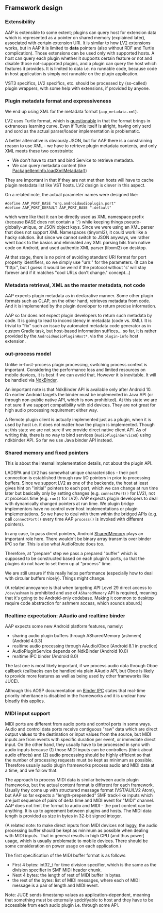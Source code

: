 
## Framework design

### Extensibility

AAP is extensible to some extent; plugins can query host for extension data which is represented as a pointer on shared memory (explained later), associated with certain extension URI. It is similar to how LV2 extensions works, but in AAP it is limited to **data** pointers (also without RDF and Turtle complication). Those extensions can be used only with supported hosts. A host can query each plugin whether it supports certain feature or not and disable those not-supported plugins, and a plugin can query the host which features it provides. It is limited to data i.e. no runnable code, because code in host application is simply not runnable on the plugin application.

VST3 specifics, LV2 specifics, etc. should be processed by (so-called) plugin wrappers, with some help with extensions, if provided by anyone.

### Plugin metadata format and expressiveness

We end up using XML for the metadata format (`aap_metadata.xml`).

LV2 uses Turtle format, which is [questionable](https://drobilla.net/2019/11/11/lv2-the-good-bad-and-ugly.html) in that the format brings in extraneous learning curve. Even if Turtle itself is alright, having only serd and sord as the actual parser/loader implementation is problematic.

A better alternative is obviously JSON, but for AAP there is a constraining reason to use XML - we have to retrieve plugin metadata contents, and only XML meets these two constraints:

- We don't have to start and bind Service to retrieve metadata.
- We can query metadata content (like [PackageItemInfo.loadXmlMetadata()](https://developer.android.com/reference/android/content/pm/PackageItemInfo#loadXmlMetaData(android.content.pm.PackageManager,%20java.lang.String)))

They are important in that if they are not met then hosts will have to cache plugin metadata list like VST hosts. LV2 design is clever in this aspect.

On a related note, the actual parameter names were designed like:

```
#define AAP_PORT_BASE "org.androidaudioplugin.port"
#define AAP_PORT_DEFAULT AAP_PORT_BASE ":default"
```

which were like that it can be directly used as XML namespace prefix (because BASE does not contain a ':') while keeping things pseudo-globally-unique, or JSON object keys.
Since we were using an XML parser that does not support XML Namespaces (tinyxml2), it could work like a hacky solution.
But since we cannot switch to JSON anyways, we rather went back to the basics and eliminated any XML parsing bits from native code on Android, and used authentic XML parser (libxml2) on desktop.

At that stage, there is no point of avoiding standard URI format for port property identifiers, so we simply use "urn:" for the parameters. (It can be "http:", but I guess it would be weird if the protocol without 's' will stay forever and if it matches "cool URLs don't change." concept...)

### Metadata retrieval, XML as the master metadata, not code

AAP expects plugin metadata as in declarative manner. Some other plugin formats such as CLAP, on the other hand, retrieves metadata from code. And it is implemented by the plugin developer to return precise information.

AAP so far does not expect plugin developers to return such metadata by code. It is going to lead to inconsistency in metadata (code vs. XML). It is trivial to "fix" such an issue by automated metadata code generator as in custom Gradle task, but host-based information suffices... so far, it is rather provided by the `AndroidAudioPluginHost*`, via the `plugin-info` host extension.

### out-process model

Unlike in-host-process plugin processing, switching process context is important. Considering the performance loss and limited resources on mobile devices, it is best if we can avoid that. However it is inevitable. It will be handled via [NdkBinder](https://developer.android.com/ndk/reference/group/ndk-binder).

An important note is that NdkBinder API is available only after Android 10. On earlier Android targets the binder must be implemented in Java API (or through non-public native API, which is now prohibited). At this state we are not sure if we support compatibility with old devices. They are not great for high audio processing requirement either way.

A Remote plugin client is actually implemented just as a plugin, when it is used by host i.e. it does not matter how the plugin is implemented. Though at this state we are not sure if we provide direct native client API. As of writing this, there is no way to bind services (`AudioPluginService`s) using ndkbinder API. So far we use Java binder API instead.


### Shared memory and fixed pointers

This is about the internal implementation details, not about the plugin API.

LADSPA and LV2 has somewhat unique characteristics - their port connection is established through raw I/O pointers in prior to processing buffers. Since we support LV2 as one of the backends, the host at least gives hint on "initial" pointers to each port, which we can change at run time later but basically only by setting changes (e.g. `connectPort()` for LV2), not at procecss time (e.g. `run()` for LV2). AAP expects plugin developers to deal with dynamically changed pointers at run time. We plugin bridge implementors have no control over host implementations or plugin implementations. So we have to deal with them within the bridged APIs (e.g. call `connectPort()` every time AAP `process()` is invoked with different pointers).

In any case, to pass direct pointers, Android [SharedMemory](https://developer.android.com/ndk/reference/group/memory) plays an important role here. There wouldn't be binary array transmits over binder IPC so far. This is also what AudioRoute does too.

Therefore, at "prepare" step we pass a prepared "buffer" which is supposed to be constructed based on each plugin's ports, so that the plugins do not have to set them up at "process" time.

We are still unsure if this really helps performance (especially how to deal with circular buffers nicely). Things might change.

(A related annoyance is that when targeting API Level 29 direct access to `/dev/ashmem` is prohibited and use of `ASharedMemory` API is required, meaning that it's going to be Android-only codebase. Making it common to desktop require code abstraction for ashmem access, which sounds absurd.)


### Realtime expectation: AAudio and realtime binder

AAP expects some new Android platform features, namely:

- sharing audio plugin buffers through ASharedMemory (ashmem) (Android 4.0.3)
- realtime audio processing through AAudio/Oboe (Android 8.1 in practice)
- AudioPluginService depends on NdkBinder (Android 10.0)
- realtime IPC binder (Android 8.0)

The last one is most likely important, if we process audio data through Oboe callback (callbacks can be handled via plain AAudio API, but Oboe is likely to provide more features as well as being used by other frameworks like JUCE).

Although this AOSP documentation on [Binder IPC](https://source.android.com/devices/architecture/hidl/binder-ipc#rt-priority) states that real-time priority inheritance is disabled in the frameworks and it is unclear how bloadly this applies.

### MIDI input support

MIDI ports are different from audio ports and control ports in some ways. Audio and control data ports receive contiguous "raw" data which are direct output values to the destination or input values from the source, but MIDI inputs are from events with specific duration per event, or immediate direct input. On the other hand, they usually have to be processed in sync with audio inputs because (1) those MIDI inputs can be controllers (think about audio effects) and (2) audio processing should be highly efficient so that the number of processing requests must be kept as minimum as possible. Therefore usually audio plugin frameworks process audio and MIDI data at a time, and we follow that.

The approach to process MIDI data is similar between audio plugin frameworks, but the actual content format is different for each framework. Usually they come up with structured message format (VST/AU/LV2 Atom), but AAP so far expects a "length-prepended" SMF track-like inputs which are just sequence of pairs of delta time and MIDI event for "MIDI" channel. AAP does not limit the format to audio and MIDI - the port content can be anything. It is up to agreement between plugins and hosts. The MIDI data length is provided as size in bytes in 32-bit signed integer.

(A related note: to make direct inputs from MIDI devices not laggy, the audio processing buffer should be kept as minimum as possible when dealing with MIDI inputs. That in general results in high CPU (and thus power) usage, which is usually problematic to mobile devices. There should be some consideration on power usage on each application.)

The first specification of the MIDI buffer format is as follows:

- First 4 bytes: int32_t for time division specifier, which is the same as the division specifier in SMF MIDI header chunk.
- Next 4 bytes: the length of rest of MIDI buffer in bytes.
- the rest of the bytes: list of MIDI messages, where each of MIDI message is a pair of length and MIDI event.

Note: JUCE sends timestamp values as application-dependent, meaning that something must be externally spdcifyable to host and they have to be accessible from each audio plugin i.e. through some API.



